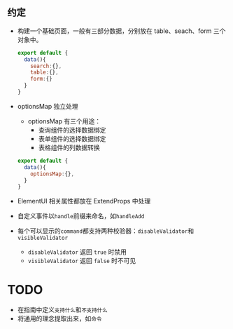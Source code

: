 ## 约定

- 构建一个基础页面，一般有三部分数据，分别放在 table、seach、form 三个对象中。

  ```javascript
  export default {
    data(){
      search:{},
      table:{},
      form:{}
    }
  }
  ```

- optionsMap 独立处理

  - optionsMap 有三个用途：
    - 查询组件的选择数据绑定
    - 表单组件的选择数据绑定
    - 表格组件的列数据转换

  ```javascript
  export default {
    data(){
      optionsMap:{},
    }
  }
  ```

- ElementUI 相关属性都放在 ExtendProps 中处理
- 自定义事件以`handle`前缀来命名，如`handleAdd`
- 每个可以显示的`command`都支持两种校验器：`disableValidator`和`visibleValidator`
  - `disableValidator` 返回 `true` 时禁用
  - `visibleValidator` 返回 `false` 时不可见

# TODO

- 在指南中定义`支持什么`和`不支持什么`
- 将通用的理念提取出来，如`命令`
